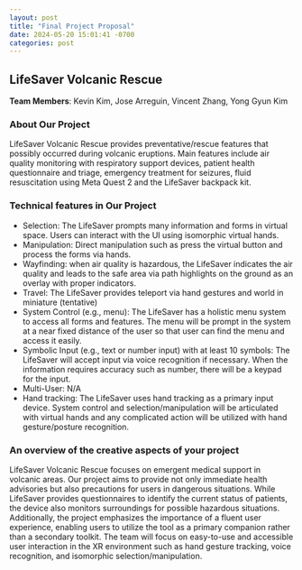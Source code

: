 ```yaml
---
layout: post
title: "Final Project Proposal"
date: 2024-05-20 15:01:41 -0700
categories: post
---
```


## LifeSaver Volcanic Rescue

**Team Members**: Kevin Kim, Jose Arreguin, Vincent Zhang, Yong Gyun Kim

### About Our Project

LifeSaver Volcanic Rescue provides preventative/rescue features that possibly
occurred during volcanic eruptions. Main features include air quality monitoring
with respiratory support devices, patient health questionnaire and triage,
emergency treatment for seizures, fluid resuscitation using Meta Quest 2 and the
LifeSaver backpack kit.

### Technical features in Our Project

- Selection: The LifeSaver prompts many information and forms in virtual space.
  Users can interact with the UI using isomorphic virtual hands.
- Manipulation: Direct manipulation such as press the virtual button and process
  the forms via hands.
- Wayfinding: when air quality is hazardous, the LifeSaver indicates the air
  quality and leads to the safe area via path highlights on the ground as an
  overlay with proper indicators.
- Travel: The LifeSaver provides teleport via hand gestures and world in
  miniature (tentative)
- System Control (e.g., menu): The LifeSaver has a holistic menu system to
  access all forms and features. The menu will be prompt in the system at a near
  fixed distance of the user so that user can find the menu and access it
  easily.
- Symbolic Input (e.g., text or number input) with at least 10 symbols: The
  LifeSaver will accept input via voice recognition if necessary. When the
  information requires accuracy such as number, there will be a keypad for the
  input.
- Multi-User: N/A
- Hand tracking: The LifeSaver uses hand tracking as a primary input device.
  System control and selection/manipulation will be articulated with virtual
  hands and any complicated action will be utilized with hand gesture/posture
  recognition.

### An overview of the creative aspects of your project

LifeSaver Volcanic Rescue focuses on emergent medical support in volcanic areas.
Our project aims to provide not only immediate health advisories but also
precautions for users in dangerous situations. While LifeSaver provides
questionnaires to identify the current status of patients, the device also
monitors surroundings for possible hazardous situations. Additionally, the
project emphasizes the importance of a fluent user experience, enabling users to
utilize the tool as a primary companion rather than a secondary toolkit. The
team will focus on easy-to-use and accessible user interaction in the XR
environment such as hand gesture tracking, voice recognition, and isomorphic
selection/manipulation.

